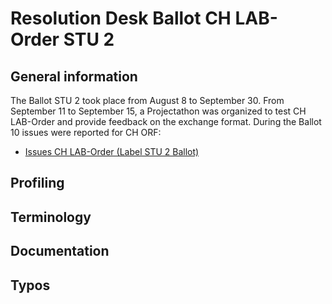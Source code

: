 # Resolution Desk Ballot CH LAB-Order STU 2

## General information
The Ballot STU 2 took place from August 8 to September 30. From September 11 to
September 15, a Projectathon was organized to test CH LAB-Order and provide feedback on the exchange format.
During the Ballot 10 issues were reported for CH ORF:
* [Issues CH LAB-Order (Label STU 2 Ballot)](https://github.com/hl7ch/ch-lab-order/issues?q=is%3Aissue+is%3Aopen+label%3A%22STU+2+Ballot%22)

## Profiling


## Terminology


## Documentation


## Typos


